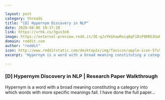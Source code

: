 ```yaml
---

layout: post
category: threads
title: "[D] Hypernym Discovery in NLP"
date: 2020-08-06 19:37:28
link: https://vrhk.co/3gvs3n0
image: https://external-preview.redd.it/3E-qJvYkGXawReiq6qFiDsF0KRG3GoMXee_7JpcAl_o.jpg?width=480&height=251.308900524&auto=webp&crop=480:251.308900524,smart&s=7a168e9f57c6bd529cac6fdcb9128d4040ee9cda
domain: reddit.com
author: "reddit"
icon: http://www.redditstatic.com/desktop2x/img/favicon/apple-icon-57x57.png
excerpt: "Hypernym is a word with a broad meaning constituting a category into which words with more specific meanings fall. I have done the full paper..."

---
```


### [D] Hypernym Discovery in NLP | Research Paper Walkthrough

Hypernym is a word with a broad meaning constituting a category into which words with more specific meanings fall. I have done the full paper...